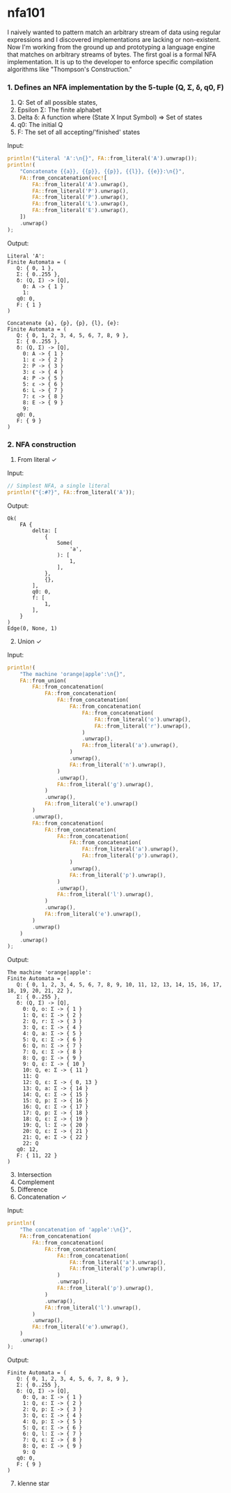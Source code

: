 # nfa101

I naively wanted to pattern match an arbitrary stream of data using regular expressions and I discovered implementations are lacking or non-existent. Now I'm working from the ground up and prototyping a language engine that matches on arbitrary streams of bytes. The first goal is a formal NFA implementation. It is up to the developer to enforce specific compilation algorithms like "Thompson's Construction."

### 1. Defines an NFA implementation by the 5-tuple (Q, Σ, δ, q0, F)

1. Q: Set of all possible states,
2. Epsilon Σ: The finite alphabet
3. Delta δ: A function where (State X Input Symbol) => Set of states
4. q0: The initial Q
5. F: The set of all accepting/'finished' states

Input:

```rust
println!("Literal 'A':\n{}", FA::from_literal('A').unwrap());
println!(
    "Concatenate {{a}}, {{p}}, {{p}}, {{l}}, {{e}}:\n{}",
    FA::from_concatenation(vec![
        FA::from_literal('A').unwrap(),
        FA::from_literal('P').unwrap(),
        FA::from_literal('P').unwrap(),
        FA::from_literal('L').unwrap(),
        FA::from_literal('E').unwrap(),
    ])
    .unwrap()
);
```

Output:

```
Literal 'A':
Finite Automata = (
   Q: { 0, 1 },
   Σ: { 0..255 },
   δ: (Q, Σ) -> [Q],
     0: A -> { 1 }
     1:
   q0: 0,
   F: { 1 }
)

Concatenate {a}, {p}, {p}, {l}, {e}:
Finite Automata = (
   Q: { 0, 1, 2, 3, 4, 5, 6, 7, 8, 9 },
   Σ: { 0..255 },
   δ: (Q, Σ) -> [Q],
     0: A -> { 1 }
     1: ε -> { 2 }
     2: P -> { 3 }
     3: ε -> { 4 }
     4: P -> { 5 }
     5: ε -> { 6 }
     6: L -> { 7 }
     7: ε -> { 8 }
     8: E -> { 9 }
     9:
   q0: 0,
   F: { 9 }
)
```

### 2. NFA construction

1. From literal ✓

Input:

```rust
// Simplest NFA, a single literal
println!("{:#?}", FA::from_literal('A'));
```

Output:

```
Ok(
    FA {
        delta: [
            {
                Some(
                    'a',
                ): [
                    1,
                ],
            },
            {},
        ],
        q0: 0,
        f: [
            1,
        ],
    }
)
Edge(0, None, 1)
```

2. Union ✓

Input:

```rust
println!(
    "The machine 'orange|apple':\n{}",
    FA::from_union(
        FA::from_concatenation(
            FA::from_concatenation(
                FA::from_concatenation(
                    FA::from_concatenation(
                        FA::from_concatenation(
                            FA::from_literal('o').unwrap(),
                            FA::from_literal('r').unwrap(),
                        )
                        .unwrap(),
                        FA::from_literal('a').unwrap(),
                    )
                    .unwrap(),
                    FA::from_literal('n').unwrap(),
                )
                .unwrap(),
                FA::from_literal('g').unwrap(),
            )
            .unwrap(),
            FA::from_literal('e').unwrap()
        )
        .unwrap(),
        FA::from_concatenation(
            FA::from_concatenation(
                FA::from_concatenation(
                    FA::from_concatenation(
                        FA::from_literal('a').unwrap(),
                        FA::from_literal('p').unwrap(),
                    )
                    .unwrap(),
                    FA::from_literal('p').unwrap(),
                )
                .unwrap(),
                FA::from_literal('l').unwrap(),
            )
            .unwrap(),
            FA::from_literal('e').unwrap(),
        )
        .unwrap()
    )
    .unwrap()
);
```

Output:

```
The machine 'orange|apple':
Finite Automata = (
   Q: { 0, 1, 2, 3, 4, 5, 6, 7, 8, 9, 10, 11, 12, 13, 14, 15, 16, 17, 18, 19, 20, 21, 22 },
   Σ: { 0..255 },
   δ: (Q, Σ) -> [Q],
     0: Q, o: Σ -> { 1 }
     1: Q, ε: Σ -> { 2 }
     2: Q, r: Σ -> { 3 }
     3: Q, ε: Σ -> { 4 }
     4: Q, a: Σ -> { 5 }
     5: Q, ε: Σ -> { 6 }
     6: Q, n: Σ -> { 7 }
     7: Q, ε: Σ -> { 8 }
     8: Q, g: Σ -> { 9 }
     9: Q, ε: Σ -> { 10 }
     10: Q, e: Σ -> { 11 }
     11: Q
     12: Q, ε: Σ -> { 0, 13 }
     13: Q, a: Σ -> { 14 }
     14: Q, ε: Σ -> { 15 }
     15: Q, p: Σ -> { 16 }
     16: Q, ε: Σ -> { 17 }
     17: Q, p: Σ -> { 18 }
     18: Q, ε: Σ -> { 19 }
     19: Q, l: Σ -> { 20 }
     20: Q, ε: Σ -> { 21 }
     21: Q, e: Σ -> { 22 }
     22: Q
   q0: 12,
   F: { 11, 22 }
)
```

3. Intersection
4. Complement
5. Difference
6. Concatenation ✓

Input:

```rust
println!(
    "The concatenation of 'apple':\n{}",
    FA::from_concatenation(
        FA::from_concatenation(
            FA::from_concatenation(
                FA::from_concatenation(
                    FA::from_literal('a').unwrap(),
                    FA::from_literal('p').unwrap(),
                )
                .unwrap(),
                FA::from_literal('p').unwrap(),
            )
            .unwrap(),
            FA::from_literal('l').unwrap(),
        )
        .unwrap(),
        FA::from_literal('e').unwrap(),
    )
    .unwrap()
);
```

Output:

```
Finite Automata = (
   Q: { 0, 1, 2, 3, 4, 5, 6, 7, 8, 9 },
   Σ: { 0..255 },
   δ: (Q, Σ) -> [Q],
     0: Q, a: Σ -> { 1 }
     1: Q, ε: Σ -> { 2 }
     2: Q, p: Σ -> { 3 }
     3: Q, ε: Σ -> { 4 }
     4: Q, p: Σ -> { 5 }
     5: Q, ε: Σ -> { 6 }
     6: Q, l: Σ -> { 7 }
     7: Q, ε: Σ -> { 8 }
     8: Q, e: Σ -> { 9 }
     9: Q
   q0: 0,
   F: { 9 }
)
```

7. klenne star
